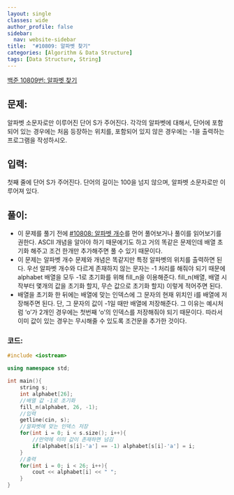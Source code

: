 ```yaml
---
layout: single
classes: wide
author_profile: false
sidebar:
  nav: website-sidebar
title:  "#10809: 알파벳 찾기"
categories: [Algorithm & Data Structure]
tags: [Data Structure, String]
---
```


[백준 10809번: 알파벳 찾기](https://www.acmicpc.net/problem/10809)

## 문제:

알파벳 소문자로만 이루어진 단어 S가 주어진다. 각각의 알파벳에 대해서, 단어에 포함되어 있는 경우에는 처음 등장하는 위치를, 포함되어 있지 않은 경우에는 -1을 출력하는 프로그램을 작성하시오.

## 입력:

첫째 줄에 단어 S가 주어진다. 단어의 길이는 100을 넘지 않으며, 알파벳 소문자로만 이루어져 있다.

## 풀이:

- 이 문제를 풀기 전에 [#10808: 알파벳 개수](/algorithm%20&%20data%20structure/10808-알파벳-개수/)를 먼어 풀어보거나 풀이를 읽어보기를 권한다. ASCII 개념을 알아야 하기 때문에기도 하고 거의 똑같은 문제인데 배열 초기화 해주고 조건 한개만 추가해주면 풀 수 있기 때문이다.
- 이 문제는 알파벳 개수 문제와 개념은 똑같지만 특정 알파벳의 위치를 출력하면 된다. 우선 알파벳 개수와 다르게 존재하지 않는 문자는 -1 처리를 해줘야 되기 때문에 alphabet 배열을 모두 -1로 초기화를 위해 fill_n을 이용해준다. fill_n(배열, 배열 시작부터 몇개의 값을 초기화 할지, 무슨 값으로 초기화 할지) 이렇게 적어주면 된다.
- 배열을 초기화 한 뒤에는 배열에 맞는 인덱스에 그 문자의 현재 위치인 i를 배열에 저장해주면 된다. 단, 그 문자의 값이 -1일 때만 배열에 저장해준다. 그 이유는 예시처럼 ‘o’가 2개인 경우에는 첫번째 ‘o’의 인덱스를 저장해줘야 되기 때문이다. 따라서 이미 값이 있는 경우는 무시해줄 수 있도록 조건문을 추가한 것이다.

### 코드:

```cpp
#include <iostream>

using namespace std;

int main(){
	string s;
	int alphabet[26];
	//배열 값 -1로 초기화 
	fill_n(alphabet, 26, -1);
	//입력 
	getline(cin, s); 
	//알파벳에 맞는 인덱스 저장
	for(int i = 0; i < s.size(); i++){
		//만약에 이미 값이 존재하면 넘김 
		if(alphabet[s[i]-'a'] == -1) alphabet[s[i]-'a'] = i;
	}
	//출력 
	for(int i = 0; i < 26; i++){
		cout << alphabet[i] << " ";
	}
}
```
